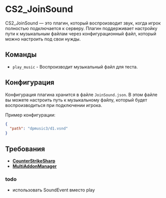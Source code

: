 # CS2_JoinSound

CS2_JoinSound — это плагин, который воспроизводит звук, когда игрок полностью подключается к серверу. Плагин поддерживает настройку пути к музыкальным файлам через конфигурационный файл, который можно настроить под свои нужды.

## Команды

- `play_music` - Воспроизводит музыкальный файл для теста.

## Конфигурация

Конфигурация плагина хранится в файле `JoinSound.json`. В этом файле вы можете настроить путь к музыкальному файлу, который будет воспроизводиться при подключении игрока.

Пример конфигурации:

```json
{
  "path": "dpmusic3/d1.vsnd"
}
```
## Требования

- **[CounterStrikeSharp](https://github.com/roflmuffin/CounterStrikeSharp)**
- **[MultiAddonManager](https://github.com/Source2ZE/MultiAddonManager)**

### todo

- использовать SoundEvent вместо play
